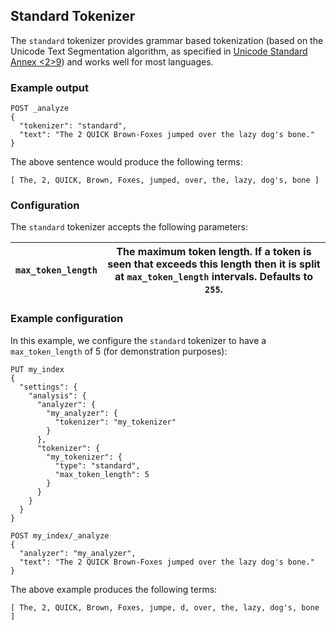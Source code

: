 ## Standard Tokenizer

The `standard` tokenizer provides grammar based tokenization (based on the Unicode Text Segmentation algorithm, as specified in [Unicode Standard Annex <2>9](http://unicode.org/reports/tr29/)) and works well for most languages.

### Example output
    
    
    POST _analyze
    {
      "tokenizer": "standard",
      "text": "The 2 QUICK Brown-Foxes jumped over the lazy dog's bone."
    }

The above sentence would produce the following terms:
    
    
    [ The, 2, QUICK, Brown, Foxes, jumped, over, the, lazy, dog's, bone ]

### Configuration

The `standard` tokenizer accepts the following parameters:

`max_token_length`| The maximum token length. If a token is seen that exceeds this length then it is split at `max_token_length` intervals. Defaults to `255`.     
---|---  
  
### Example configuration

In this example, we configure the `standard` tokenizer to have a `max_token_length` of 5 (for demonstration purposes):
    
    
    PUT my_index
    {
      "settings": {
        "analysis": {
          "analyzer": {
            "my_analyzer": {
              "tokenizer": "my_tokenizer"
            }
          },
          "tokenizer": {
            "my_tokenizer": {
              "type": "standard",
              "max_token_length": 5
            }
          }
        }
      }
    }
    
    POST my_index/_analyze
    {
      "analyzer": "my_analyzer",
      "text": "The 2 QUICK Brown-Foxes jumped over the lazy dog's bone."
    }

The above example produces the following terms:
    
    
    [ The, 2, QUICK, Brown, Foxes, jumpe, d, over, the, lazy, dog's, bone ]
